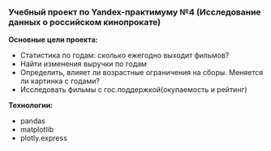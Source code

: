 ﻿### Учебный проект по Yandex-практимуму №4 (Исследование данных о российском кинопрокате)

**Основные цели проекта:**
- Статистика по годам: сколько ежегодно выходит фильмов?
- Найти изменения выручки по годам
- Определить, влияет ли возрастные ограничения на сборы. Меняется ли картинка с годами?
- Исследовать фильмы с гос.поддержкой(окупаемость и рейтинг)

**Технологии:**   
- pandas
- matplotlib
- plotly.express